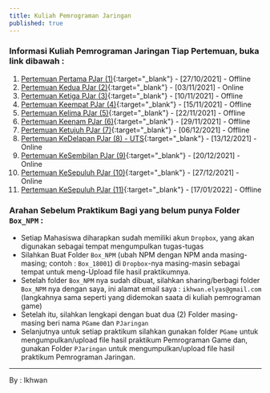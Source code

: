 ```yaml
---
title: Kuliah Pemrograman Jaringan
published: true
---
```


### Informasi Kuliah Pemrograman Jaringan Tiap Pertemuan, buka link dibawah : 

1. [Pertemuan Pertama PJar (1)](KuliahPJar-P1.html){:target="_blank"} - [27/10/2021] - Offline
2. [Pertemuan Kedua PJar (2)](KuliahPJar-P2.html){:target="_blank"} - [03/11/2021] - Online
3. [Pertemuan Ketiga PJar (3)](KuliahPJar-P3.html){:target="_blank"} - [10/11/2021] - Offline
4. [Pertemuan Keempat PJar (4)](KuliahPJar-P4.html){:target="_blank"} - [15/11/2021] - Offline
5. [Pertemuan Kelima PJar (5)](KuliahPJar-P5.html){:target="_blank"} - [22/11/2021] - Offline
6. [Pertemuan Keenam PJar (6)](KuliahPJar-P6.html){:target="_blank"} - [29/11/2021] - Offline
7. [Pertemuan Ketujuh PJar (7)](KuliahPJar-P7.html){:target="_blank"} - [06/12/2021] - Offline
8. [Pertemuan KeDelapan PJar (8) - UTS](KuliahPJar-P8.html){:target="_blank"} - [13/12/2021] - Online
9. [Pertemuan KeSembilan PJar (9)](KuliahPJar-P9.html){:target="_blank"} - [20/12/2021] - Online
10. [Pertemuan KeSepuluh PJar (10)](KuliahPJar-P10.html){:target="_blank"} - [27/12/2021] - Online
11. [Pertemuan KeSepuluh PJar (11)](KuliahPJar-P11.html){:target="_blank"} - [17/01/2022] - Offline


### Arahan Sebelum Praktikum Bagi yang belum punya Folder `Box_NPM` :

- Setiap Mahasiswa diharapkan sudah memiliki akun `Dropbox`, yang akan digunakan sebagai tempat mengumpulkan tugas-tugas
- Silahkan Buat Folder `Box_NPM` (ubah NPM dengan NPM anda masing-masing; contoh : `Box_18001`) di `Dropbox`-nya masing-masin sebagai tempat untuk meng-Upload file hasil praktikumnya.
- Setelah folder `Box_NPM` nya sudah dibuat, silahkan sharing/berbagi folder `Box_NPM` nya dengan saya, ini alamat email saya : `ikhwan.elyas@gmail.com` (langkahnya sama seperti yang didemokan saata di kuliah pemrograman game)
- Setelah itu, silahkan lengkapi dengan buat dua (2) Folder masing-masing beri nama `PGame` dan `PJaringan` 
- Selanjutnya untuk setiap praktikum silahkan gunakan folder `PGame` untuk mengumpulkan/upload file hasil praktikum Pemrograman Game dan, gunakan Folder `PJaringan` untuk mengumpulkan/upload file hasil praktikum Pemrograman Jaringan. 




<!--
## PERTEMUAN KeENAMBELAS 16 - UAS  :

|Status   | : Offline                      |
|Schedule | : Offline                      |
|Waktu    | : 16/01/2021                   |
|Tema     | : UAS Pemograman Jaringan      |

### Soal UAS 
Soal UAS PJaringan : 
1. Lakukan koneksi ke SSID  Mikrotik berikut :

    1. Nama SSID : `UAS_PJaringan`
    2. Pass SSID : `12345678f`

2. Kebutuhan Koneksikan Script anda :  

    - IP        : `192.168.2.1`
    - User      : `admin`
    - Password  : `1234`
3. Yang Kerjakan ONLINE silahkan Mikrotik-nya diganti dengan situs `https://dlptest.com/ftp-test/`, silahkan sesuaikan IP, user, dan Password dengan yang terdapat di situs tersebut.

4. Buat Sebuah Script yang dapat melakukan... :
    1. Melihat/list file yang ada di mikrotik/online-ftp-server , 
    2. Download File yang terdapat NPM anda pada nama filenya dari Mikrotik/online-ftp-server,
    3. Lengkapi Biodata sesuai arahan dalam file dan sertakan script anda kedalam file di bagian akhir file.
    4. Kirim/Upload Kembali ke mikrotik file yg sudah anda ubah 

Jadi Script yang anda buat nantinya digunakan untuk `Melihat File di Mikrotik`, `Download File di Mikrotik yang Terdapat NPM anda` serta `upload kembali file yang di download` setelah dilengkapi isinya tanpa mengubah nama filenya. 
    

***
***


## PERTEMUAN KeLIMABELAS 15 :

|Status   | : Offline                      |
|Schedule | : Offline                      |
|Waktu    | : 15/01/2021                   |
|Tema     | : Praktikum 14 FTP UPLOAD File ONLINE|




### Materi Praktikum

Materi Praktikum 14 adalah tentang Bagaimana Meng-UPLOAD file melalui FTP ke FTP-SERVER secara ONLINE.... 

1. Siapkan sebuah file latihan yang berisi biodata anda
2. Beri nama filenya dengan `biodata_npm.txt`, contoh `biodata_17001.txt`
3. Isi file tersebut dengan : 

```js
# ----------------------------
# Informatika UMMU Ternate
# File Pendukung Praktikum 14 PJaringan
# File Biodata unuk NPM
# * Koneksi ke Mesin lain Lewat ftp
# * UPLOAD File ke Mesin lain Lewat ftp
# ----------------------------

Nama            : Nama Anda
NPM             : Nomo NPM (5 digit terakhir saja)
MK              : Nama Matakuliah
Pertemuan Ke    : 14
Tanggal         : 15 Januari 2021

```

4. Kemudian Simpan ke dalam folder tempat anda menyimpan Script Python praktikum 13,
5. Setelah itu Jalankan script dibawah, perhatikan Pesan yang muncul di layar !.

### Script Praktikum 14

Tulis atua copy code pada Praktikum 13 dan ubah bagian headernya dan jalankan di mesin anda, 

```py

# ----------------------------
# Informatika UMMU Ternate
# Script Praktikum 14 PJaringan
# * Koneksi ke  FTP Server Online
# * UPLOAD File ke FTP Server Online
# ----------------------------

from ftplib import FTP as F

#ip_target='192.168.2.1'
ip_target='localhost'
user='pjar'
pasw='1234'

# IP, user dan pasw DIUBAH MENJADI 
# Buka Situs https://dlptest.com/ftp-test/
# Kemudian Check user dan pass yang tertera di sana
ip_target='ftp.dlptest.com'
user='dlpuser'
pasw='rNrKYTX9g7z3RgJRmxWuGHbeu' 

ldir = 'dir/to/lokasi/file'
myftp = F(ip_target)
myftp.login(user,pasw)
#myftp.login() # test for anonymouse

print('IP TARGET : ',ip_target)
print('USER      : ',user)
print('*'*35 + '\n')   # Garis Batas

## Untuk UPLOAD File 
def upload_file(nama_file):  
    the_file=open(nama_file,'rb')
    myftp.storbinary('STOR %s' % nama_file,  the_file)
    the_file.close()        
    print("Sukses UPLOAD File : %s !\n" % nama_file)



## PRINTOUT Informasi KE LAYAR
# change Work Dir in Server
#myftp.cwd(ldir) 

# fup: adalah variabel File yang akan diUpload
fup  = 'biodata_17000.txt'

upload_file(fup)

#print('*'*35)   # Garis Batas
#myftp.dir()

print('*'*35)   # Garis Batas

df=[]
df=myftp.nlst();
for ffl in df:
    if 'biodata' in ffl:
        print(' The File : ',ffl)


print('*'*35)   # Garis Batas

#print('Dir : ',myftp.pwd())
#akhir_code

```

### Arahan Untuk Praktikum 13 :

1. Lakukan Praktikum sesuai dengan arahan yang ada di file PDF praktikum yang telah anda download, kemuadian periksa hasilnya setelah dijalankan, jika tidak Error, silahkan kumpul atau upload ke folder  `PJaringan` pdada `Dropbox` nya masing2.
2. Lakukanlah praktikum bersama teman2 agar mudah memahami materi dan dapat berdiskusi ke teman2 jika ada masalah yang kurang dipahami...

### Waktu Kumpul

- Hasil praktikum Harap sudah dikumpul ke folder `PJaringan` di `dropbox` nya masing2, paling lambat sebelum final/UAS


***
***


## PERTEMUAN KeEMPATBELAS 14 :

|Status   | : Offline                      |
|Schedule | : Offline                      |
|Waktu    | : 08/01/2021                   |
|Tema     | : Praktikum 13 FTP UPLOAD File |




### Materi Praktikum

Materi Praktikum 13 adalah tentang Bagaimana Meng-UPLOAD file melalui FTP ke mesin linux di jaringan local.... 

1. Siapkan sebuah file latihan yang berisi biodata anda
2. Beri nama filenya dengan `biodata_npm.txt`, contoh `biodata_17001.txt`
3. Isi file tersebut dengan : 

```js
# ----------------------------
# Informatika UMMU Ternate
# File Pendukung Praktikum 13 PJaringan
# File Biodata unuk NPM
# * Koneksi ke Mesin lain Lewat ftp
# * UPLOAD File ke Mesin lain Lewat ftp
# ----------------------------

Nama            : Nama Anda
NPM             : Nomo NPM (5 digit terakhir saja)
MK              : Nama Matakuliah
Pertemuan Ke    : 14

```

4. Kemudian Simpan ke dalam folder tempat anda menyimpan Script Python praktikum 13,
5. Setelah itu Jalankan script dibawah, perhatikan Pesan yang muncul di layar !.

### Script Praktikum 13

Tulis atua copy code berikut dan jalankan di mesin anda, jangan lupa untuk mengubah beberapa variabel untuk disesuaikan dengna konfigurasi jaringan anda...

```py

# ----------------------------
# Informatika UMMU Ternate
# Script Praktikum 13 PJaringan
# * Koneksi ke Mesin lain Lewat ftp
# * UPLOAD File ke Mesin lain Lewat ftp
# ----------------------------

from ftplib import FTP as F

#ip_target='192.168.2.1'
ip_target='localhost'
user='pjar'
pasw='1234'

myftp = F(ip_target)
myftp.login(user,pasw)


print('IP TARGET : ',ip_target)
print('USER      : ',user)
print('*'*35 + '\n')   # Garis Batas

## Untuk UPLOAD File 
def upload_file(nama_file):  
    try:
        the_file=open(nama_file,'rb')
        myftp.storbinary('STOR %s' % nama_file,  the_file)
        the_file.close()        
        print("Sukses UPLOAD File : %s !\n" % nama_file)
    except Exception as ER: 
        print("Error UP, Gagal UPLOAD File %s !\n" % nama_file)


# PRINTOUT Informasi KE LAYAR
try:
    # fup: adalah variabel File yang akan diUpload
    fup= 'biodata_npm.txt'
    upload_file(fup)
except Exception as ER:
    print("Error : ",ER)

print('*'*35)   # Garis Batas

myftp.dir()

    
#akhir_code



```

### Arahan Untuk Praktikum 13 :

1. Lakukan Praktikum sesuai dengan arahan yang ada di file PDF praktikum yang telah anda download, kemuadian periksa hasilnya setelah dijalankan, jika tidak Error, silahkan kumpul atau upload ke folder  `PJaringan` pdada `Dropbox` nya masing2.
2. Lakukanlah praktikum bersama teman2 agar mudah memahami materi dan dapat berdiskusi ke teman2 jika ada masalah yang kurang dipahami...

### Waktu Kumpul

- Hasil praktikum Harap sudah dikumpul ke folder `PJaringan` di `dropbox` nya masing2, paling lambat sebelum final/UAS


***
***


## PERTEMUAN KeTIGABELAS 13 :

|Status   | : Online                       |
|Schedule | : Offline                      |
|Waktu    | : 04/01/2021                   |
|Tema     | : Praktikum 12 FTP UPLOAD File |


### File PDF Praktikum 12 :

Silahkan download file praktikumnya, harap dibaca dan lakukan praktikum sesuai arahan yang ada di file yang anda download, berikut tautannya: [Download File Praktikum 12](assets/reff/pjar/Praktikum_PJar_12.pdf){:target="_blank"}

### Materi Praktikum

Materi Praktikum 12 adalah tentang Bagaimana Meng-UPLOAD file melalui FTP,,... 


### Arahan Untuk Praktikum 12 :

1. Lakukan Praktikum sesuai dengan arahan yang ada di file PDF praktikum yang telah anda download, kemuadian periksa hasilnya setelah dijalankan, jika tidak Error, silahkan kumpul atau upload ke folder  `PJaringan` pdada `Dropbox` nya masing2.
2. Lakukanlah praktikum bersama teman2 agar mudah memahami materi dan dapat berdiskusi ke teman2 jika ada masalah yang kurang dipahami...

### Waktu Kumpul

- Hasil praktikum Harap sudah dikumpul ke folder `PJaringan` di `dropbox` nya masing2, paling lambat sebelum final/UAS


***
***





## PERTEMUAN KeDUABELAS 12 :

|Status   | : Online                       |
|Schedule | : Offline                      |
|Waktu    | : 25/12/2020                   |
|Tema     | : Praktikum 11 FTP Download File   |


### File PDF Praktikum 11 :

Silahkan download file praktikumnya, harap dibaca dan lakukan praktikum sesuai arahan yang ada di file yang anda download, berikut tautannya: [Download File Praktikum 11](assets/reff/pjar/Praktikum_PJar_11.pdf){:target="_blank"}

### Materi Praktikum

Materi Praktikum 11 adalah tentang Bagaimana MenDownload file melalui FTP,,... 


### Arahan Untuk Praktikum 11 :

1. Lakukan Praktikum sesuai dengan arahan yang ada di file PDF praktikum yang telah anda download, kemuadian periksa hasilnya setelah dijalankan, jika tidak Error, silahkan kumpul atau upload ke folder  `PJaringan` pdada `Dropbox` nya masing2.
2. Lakukanlah praktikum bersama teman2 agar mudah memahami materi dan dapat berdiskusi ke teman2 jika ada masalah yang kurang dipahami...

### Waktu Kumpul

- Hasil praktikum Harap sudah dikumpul ke folder `PJaringan` di `dropbox` nya masing2, paling lambat hari `Sabtu 02/01/2021`


***
***





## PERTEMUAN KeSEPULUH 10 :

|Status   | : Offline                       |
|Schedule | : Offline                       |
|Waktu    | : 11/12/2020                    |
|Tema     | : Praktikum 9 SSH Multi Device  |


### File PDF Praktikum 9 :

Silahkan download file praktikumnya, harap dibaca dan lakukan praktikum sesuai arahan yang ada di file yang anda download, berikut tautannya: [Download File Praktikum 9](assets/reff/pjar/Praktikum_PJar_9.pdf){:target="_blank"}

### Materi Praktikum

Materi Praktikum masih seputar SSH, tapi pada praktikum kali ini kita coba dengan beberapa device dan dengan beberapa perintah sekaligus yang dieksekuli lewat script yang kita buat...


### Arahan Untuk Praktikum 9 :

1. Lakukan Praktikum sesuai dengan arahan yang ada di file PDF praktikum yang telah anda download, kemuadian periksa hasilnya setelah dijalankan, jika tidak Error, silahkan kumpul atau upload ke folder  `PJaringan` pdada `Dropbox` nya masing2.
2. Lakukanlah praktikum bersama teman2 agar mudah memahami materi dan dapat berdiskusi ke teman2 jika ada masalah yang kurang dipahami...

### Waktu Kumpul

- Hasil praktikum yang dikerjakan di LAB (Offline) Harap sudah dikumpul ke folder `PJaringan` di `dropbox` nya masing2, paling lambat hari `Sabtu 12/12/2020`


***
***



## PERTEMUAN KeDELAPAN 08 :

|Status   | : Offline                  |
|Schedule | : Offline                  |
|Waktu    | : 04/12/2020               |
|Tema     | : Praktikum 7              |


### File PDF Praktikum 7 :

Silahkan download file praktikumnya, harap dibaca dan lakukan praktikum sesuai arahan yang ada di file yang anda download, berikut tautannya: [Download File Praktikum 7](assets/reff/pjar/Praktikum_PJar_7.pdf){:target="_blank"}

### Materi Praktikum

Telnet, SSH adalah protokol jaringan yang memungkinkan pertukaran data melalui jalur aman antara dua perangkat jaringan. Silahkan lanjutkan praktikum mengikuti arahan yang ada di file pdf yang didownload...


### Arahan Untuk Praktikum 7 :

1. Lakukan Praktikum sesuai dengan arahan yang ada di file PDF praktikum yang telah anda download, kemuadian periksa hasilnya setelah dijalankan, jika tidak Error, silahkan kumpul atau upload ke folder  `PJaringan` pdada `Dropbox` nya masing2.
2. Lakukanlah praktikum bersama teman2 agar mudah memahami materi dan dapat berdiskusi ke teman2 jika ada masalah yang kurang dipahami...

### Waktu Kumpul

- Hasil praktikum yang dikerjakan di LAB (Offline) Harap sudah dikumpul ke folder `PJaringan` di `dropbox` nya masing2, paling lambat hari `Jumat 04/12/2020`


***
***






## PERTEMUAN KeENAM 06 :

|Status  | : Online                   |
|Schedule | : Online                   |
|Waktu   | : 21/11/2020               |
|Tema    | : Praktikum 5              |

### File PDF Praktikum 5 :

Silahkan download file praktikumnya, harap dibaca dan lakukan praktikum sesuai arahan yang ada di file yang anda download, berikut tautannya: [Download File Praktikum 5](assets/reff/pjar/Praktikum_PJar_5.pdf){:target="_blank"}

### Materi Praktikum

Telnet, Telnet merupakan perintah yang digunakan untuk komunikasi interaktife dengan host lainnya menggunakan protokol TELNET. Lebih lanjut silahkan baca di modul...


### Arahan Untuk Praktikum 5 :

1. Lakukan Praktikum sesuai dengan arahan yang ada di file PDF praktikum yang telah anda download, kemuadian periksa hasilnya setelah dijalankan, jika tidak Error, silahkan kumpul atau upload ke folder  `PJaringan` pdada `Dropbox` nya masing2.
2. Lakukanlah praktikum bersama teman2 agar mudah memahami materi dan dapat berdiskusi ke teman2 jika ada masalah yang kurang dipahami...

### Waktu Kumpul

- Hasil praktikum Harap sudah dikumpul ke folder `PJaringan` di `dropbox` nya masing2, paling lambat hari `Sabtu 28/11/2020`


***
***


## PERTEMUAN KeLIMA 05 :

|Status   | : Online                   |
|Schedule | : Offline                  |
|Waktu    | : 13/11/2020               |
|Tema     | : Praktikum 4              |

### File PDF Praktikum 4 :
1. Silahkan ambil/download file praktikum berikut ini, baca dan lakukan praktikum, [Download File Praktikum 4](assets/reff/pjar/Praktikum_PJar_4.pdf){:target="_blank"}


### Arahan Untuk Praktikum 4 :

1. Lakukan Praktikum sesuai dengan arahan yang ada di file PDF praktikum yang telah anda download, kemuadian periksa hasilnya setelah dijalankan, jika tidak Error, silahkan kumpul atau upload ke folder  `PJaringan` pdada `Dropbox` nya masing2.
2. Lakukanlah praktikum bersama teman2 agar mudah memahami materi dan dapat berdiskusi ke teman2 jika ada masalah yang kurang dipahami...

### Waktu Kumpul

- Hasil praktikum Harap sudah dikumpul ke folder `PJaringan` di `dropbox` nya masing2, paling lambat hari `Jumat 20/11/2020`


***
***


-->

***
By : Ikhwan
